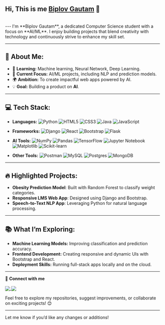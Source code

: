 
<h2> Hi, This is me <a href="https://biplovgautam.com.np/">Biplov Gautam</a> 👋</h2>  </br> 
---
I'm **Biplov Gautam**, a dedicated Computer Science student with a focus on **AI/ML**. I enjoy building projects that blend creativity with technology and continuously strive to enhance my skill set.  

---

## 🌟 About Me:
- 🧠 **Learning:** Machine learning, Neural Network, Deep Learning.  
- 🤖 **Current Focus:** AI/ML projects, including NLP and prediction models.  
- 🌍 **Ambition:** To create impactful web apps powered by AI.  
- 💡 **Goal:** Building a product on **AI**.  

---

## 💻 Tech Stack:
- **Languages:** ![Python](https://img.shields.io/badge/python-%2314354C.svg?style=for-the-badge&logo=python&logoColor=white)
 ![HTML5](https://img.shields.io/badge/html5-%23E34F26.svg?style=for-the-badge&logo=html5&logoColor=white)
![CSS3](https://img.shields.io/badge/css3-%231572B6.svg?style=for-the-badge&logo=css3&logoColor=white)
![Java](https://img.shields.io/badge/java-%23ED8B00.svg?style=for-the-badge&logo=java&logoColor=white)
![JavaScript](https://img.shields.io/badge/javascript-%23323330.svg?style=for-the-badge&logo=javascript&logoColor=%23F7DF1E)
- **Frameworks:** ![Django](https://img.shields.io/badge/django-%23092E20.svg?style=for-the-badge&logo=django&logoColor=white)
![React](https://img.shields.io/badge/react-%2320232a.svg?style=for-the-badge&logo=react&logoColor=%2361DAFB)
![Bootstrap](https://img.shields.io/badge/bootstrap-%23563D7C.svg?style=for-the-badge&logo=bootstrap&logoColor=white)
![Flask](https://img.shields.io/badge/flask-%23000000.svg?style=for-the-badge&logo=flask&logoColor=white)

- **AI Tools:** ![NumPy](https://img.shields.io/badge/numpy-%23013243.svg?style=for-the-badge&logo=numpy&logoColor=white)
![Pandas](https://img.shields.io/badge/pandas-%23150458.svg?style=for-the-badge&logo=pandas&logoColor=white)
![TensorFlow](https://img.shields.io/badge/tensorflow-%23FF6F00.svg?style=for-the-badge&logo=tensorflow&logoColor=white)
![Jupyter Notebook](https://img.shields.io/badge/jupyter-%23F37626.svg?style=for-the-badge&logo=jupyter&logoColor=white)
![Matplotlib](https://img.shields.io/badge/matplotlib-%23EE4C2C.svg?style=for-the-badge&logo=matplotlib&logoColor=white)
![Scikit-learn](https://img.shields.io/badge/scikit_learn-%23F7931E.svg?style=for-the-badge&logo=scikit-learn&logoColor=white)

- **Other Tools:** ![Postman](https://img.shields.io/badge/postman-%23FF6C37.svg?style=for-the-badge&logo=postman&logoColor=white) 
![MySQL](https://img.shields.io/badge/mysql-%2300000f.svg?style=for-the-badge&logo=mysql&logoColor=white)
![Postgres](https://img.shields.io/badge/postgres-%23316192.svg?style=for-the-badge&logo=postgresql&logoColor=white) 
![MongoDB](https://img.shields.io/badge/MongoDB-%234ea94b.svg?style=for-the-badge&logo=mongodb&logoColor=white)



---

## 🔥 Highlighted Projects:
- **Obesity Prediction Model**: Built with Random Forest to classify weight categories.  
- **Responsive LMS Web App**: Designed using Django and Bootstrap.  
- **Speech-to-Text NLP App**: Leveraging Python for natural language processing.  

---

## 📚 What I’m Exploring:
- **Machine Learning Models:** Improving classification and prediction accuracy.  
- **Frontend Development:** Creating responsive and dynamic UIs with Bootstrap and React.  
- **Deployment Skills:** Running full-stack apps locally and on the cloud.  

---


🔗 **Connect with me**

<p align="left">
    <a href="https://www.linkedin.com/in/biplovgautam" target="_blank">
      <img align="center" src="https://img.shields.io/badge/linkedin-%230077B5.svg?style=for-the-badge&logo=linkedin&logoColor=white"/>
    </a>
    <a href="https://medium.com/@madhavbiplov" target="_blank">
      <img align="center" src="https://img.shields.io/badge/medium-%2312100E.svg?style=for-the-badge&logo=medium&logoColor=white"/>
    </a>
</p>

Feel free to explore my repositories, suggest improvements, or collaborate on exciting projects! 😊  

---

Let me know if you’d like any changes or additions!
<!--
**biplovgautam/biplovgautam** is a ✨ _special_ ✨ repository because its `README.md` (this file) appears on your GitHub profile.

Here are some ideas to get you started:

- 🔭 I’m currently working on ...
- 🌱 I’m currently learning ...
- 👯 I’m looking to collaborate on ...
- 🤔 I’m looking for help with ...
- 💬 Ask me about ...
- 📫 How to reach me: ...
- 😄 Pronouns: ...
- ⚡ Fun fact: ...
-->
